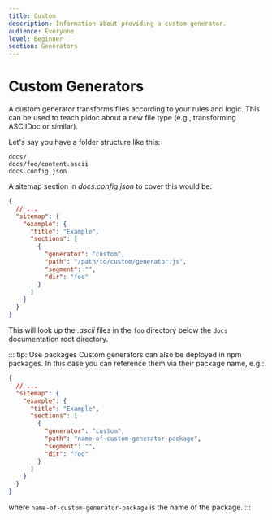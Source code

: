 ```yaml
---
title: Custom
description: Information about providing a custom generator.
audience: Everyone
level: Beginner
section: Generators
---
```


# Custom Generators

A custom generator transforms files according to your rules and logic. This can be used to teach pidoc about a new file type (e.g., transforming ASCIIDoc or similar).

Let's say you have a folder structure like this:

```plain
docs/
docs/foo/content.ascii
docs.config.json
```

A sitemap section in *docs.config.json* to cover this would be:

```json
{
  // ...
  "sitemap": {
    "example": {
      "title": "Example",
      "sections": [
        {
          "generator": "custom",
          "path": "/path/to/custom/generator.js",
          "segment": "",
          "dir": "foo"
        }
      ]
    }
  }
}
```

This will look up the *.ascii* files in the `foo` directory below the `docs` documentation root directory.

::: tip: Use packages
Custom generators can also be deployed in npm packages. In this case you can reference them via their package name, e.g.:

```json
{
  // ...
  "sitemap": {
    "example": {
      "title": "Example",
      "sections": [
        {
          "generator": "custom",
          "path": "name-of-custom-generator-package",
          "segment": "",
          "dir": "foo"
        }
      ]
    }
  }
}
```

where `name-of-custom-generator-package` is the name of the package.
:::
